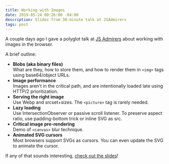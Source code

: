 ```yaml
---
title: Working with Images
date: 2019-05-24 00:26:00 -04:00
description: Slides from 30-minute talk at JSAdmirers
tags: post
---
```


A couple days ago I gave a polyglot talk at [JS Admirers](http://pdxjs.com/) about working with images in the browser.

A brief outline:

- **Blobs (aka binary files)**<br>
  What are they, how to store them, and how to render them in `<img>` tags using base64/object URLs.
- **Image performance**<br>
  Images aren't in the critical path, and are intentionally loaded late using HTTP/2 prioritization.
- **Serving the right image**<br>
  Use Webp and srcset+sizes. The `<picture>` tag is rarely needed.
- **Lazy loading**<br>
  Use IntersectionObserver or passive scroll listener. To preserve aspect ratio, use padding-bottom trick or inline SVG as src.
- **Critical image pre-rendering**<br>
  Demo of `<canvas>` blur technique.
- **Animated SVG cursors**<br>
  Most browsers support SVGs as cursors. You can even update the SVG to animate the cursor.

If any of that sounds interesting, [check out the slides](https://docs.google.com/presentation/d/1CfaHXlYyHDqcoHqyJVTWoBoE64y2EmLtjfU9OCnxhlg/edit?usp=sharing)!
